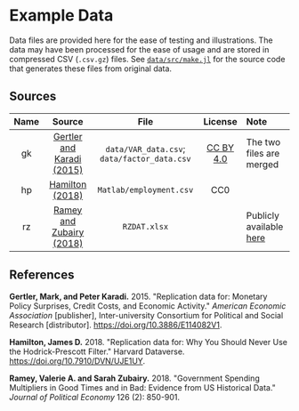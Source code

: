 # Example Data

Data files are provided here for the ease of testing and illustrations.
The data may have been processed for the ease of usage
and are stored in compressed CSV (`.csv.gz`) files.
See [`data/src/make.jl`](src/make.jl) for the source code
that generates these files from original data.

## Sources

| Name | Source | File | License | Note |
| :---: | :----: | :-------: | :-----: | :--- |
| gk | [Gertler and Karadi (2015)](https://doi.org/10.3886/E114082V1) | `data/VAR_data.csv`; `data/factor_data.csv` | [CC BY 4.0](https://doi.org/10.3886/E114082V1-78600) | The two files are merged |
| hp | [Hamilton (2018)](https://doi.org/10.7910/DVN/UJE1UY) | `Matlab/employment.csv` | CC0 | |
| rz | [Ramey and Zubairy (2018)](https://www.journals.uchicago.edu/doi/suppl/10.1086/696277/suppl_file/2014646data.zip) | `RZDAT.xlsx` | | Publicly available [here](https://econweb.ucsd.edu/~vramey/research/Ramey_Zubairy_replication_codes.zip) |

## References

**Gertler, Mark, and Peter Karadi.** 2015. "Replication data for: Monetary Policy Surprises, Credit Costs, and Economic Activity." *American Economic Association* [publisher], Inter-university Consortium for Political and Social Research [distributor]. https://doi.org/10.3886/E114082V1.

**Hamilton, James D.** 2018. "Replication data for: Why You Should Never Use the Hodrick-Prescott Filter." Harvard Dataverse. https://doi.org/10.7910/DVN/UJE1UY.

**Ramey, Valerie A. and Sarah Zubairy.** 2018. "Government Spending Multipliers in Good Times and in Bad: Evidence from US Historical Data." *Journal of Political Economy* 126 (2): 850-901.
